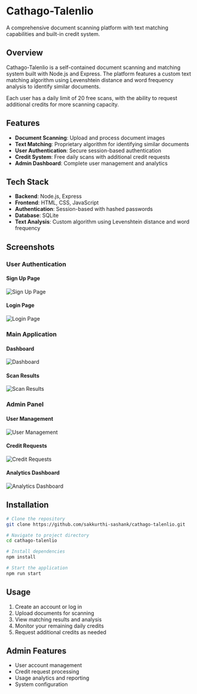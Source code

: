 # Cathago-Talenlio

A comprehensive document scanning platform with text matching capabilities and built-in credit system.

## Overview

Cathago-Talenlio is a self-contained document scanning and matching system built with Node.js and Express. The platform features a custom text matching algorithm using Levenshtein distance and word frequency analysis to identify similar documents.

Each user has a daily limit of 20 free scans, with the ability to request additional credits for more scanning capacity.

## Features

- **Document Scanning**: Upload and process document images
- **Text Matching**: Proprietary algorithm for identifying similar documents
- **User Authentication**: Secure session-based authentication
- **Credit System**: Free daily scans with additional credit requests
- **Admin Dashboard**: Complete user management and analytics

## Tech Stack

- **Backend**: Node.js, Express
- **Frontend**: HTML, CSS, JavaScript
- **Authentication**: Session-based with hashed passwords
- **Database**: SQLite
- **Text Analysis**: Custom algorithm using Levenshtein distance and word frequency

## Screenshots

### User Authentication

#### Sign Up Page
![Sign Up Page](https://github.com/user-attachments/assets/7127567b-fff7-476d-9bd8-55a4e12db6f8)

#### Login Page
![Login Page](https://github.com/user-attachments/assets/7c4534b5-c5f1-4aff-8191-1716fc79a166)

### Main Application

#### Dashboard
![Dashboard](https://github.com/user-attachments/assets/0ef2f8c4-0def-4ddc-b50d-54f94cf7e983)

#### Scan Results
![Scan Results](https://github.com/user-attachments/assets/4e5d6153-886f-4de5-87df-76774aa6b4dd)

### Admin Panel

#### User Management
![User Management](https://github.com/user-attachments/assets/9ff9b51b-7148-4191-938a-a894882257fa)

#### Credit Requests
![Credit Requests](https://github.com/user-attachments/assets/671eb53d-b971-44dc-aa1f-3872f0156cf5)

#### Analytics Dashboard
![Analytics Dashboard](https://github.com/user-attachments/assets/c8abdb6f-fef5-4a01-affe-9195b61a77df)

## Installation

```bash
# Clone the repository
git clone https://github.com/sakkurthi-sashank/cathago-talenlio.git

# Navigate to project directory
cd cathago-talenlio

# Install dependencies
npm install

# Start the application
npm run start
```

## Usage

1. Create an account or log in
2. Upload documents for scanning
3. View matching results and analysis
4. Monitor your remaining daily credits
5. Request additional credits as needed

## Admin Features

- User account management
- Credit request processing
- Usage analytics and reporting
- System configuration

